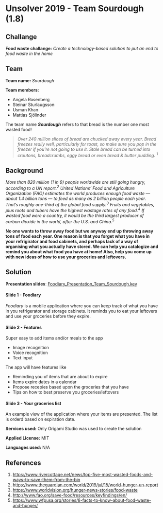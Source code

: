 # Unsolver 2019 - Team Sourdough (1.8)

## Challange

**Food waste challange:** *Create a technology-based solution to put an end to food waste in the home*

## Team 
**Team name:** *Sourdough*

**Team members:**
* Angela Rosenberg
* Steinar Sturlaugsson	
* Usman Khan
* Mattias Sjölinder

The team name **_Sourdough_** refers to that bread is the number one most wasted food!

>*Over 240 million slices of bread are chucked away every year. Bread freezes really well, particularly for toast, so make sure you pop in the freezer if you're not going to use it. Stale bread can be turned into croutons, breadcrumbs, eggy bread or even bread & butter pudding.* <sup>1</sup>


## Background 
*More than 820 million (1 in 9) people worldwide are still going hungry, according to a UN report.<sup>2</sup>
United Nations’ Food and Agriculture Organization (FAO) estimates the world produces enough food waste — about 1.4 billion tons — to feed as many as 2 billion people each year. That’s roughly one-third of the global food supply.<sup>3</sup>
Fruits and vegetables, plus roots and tubers have the highest wastage rates of any food.<sup>4</sup>
If wasted food were a country, it would be the third largest producer of carbon dioxide in the world, after the U.S. and China.<sup>5</sup>*

**No one wants to throw away food but we anyway end up throwing away tons of food each year. One reason is that you forget what you have in your refrigirator and food cabinets, and perhaps lack of a way of organising what you actually have stored. We can help you catalogize and remind you about what food you have at home! Also, help you come up with new ideas of how to use your groceries and leftovers.**
## Solution

**Presentation slides**: [Foodiary_Presentation_Team_Sourdough.key](Foodiary_Presentation_Team_Sourdough.key)

#### Slide 1 - Foodiary
*Foodiary* is a mobile application where you can keep track of what you have in you refrigerator and storage cabinets. It reminds you to eat your leftovers and use your groceries before they expire. 


#### Slide 2 - Features
Super easy to add items and/or meals to the app
* Image recognition
* Voice recognition
* Text input 

The app will have features like
* Reminding you of items that are about to expire
* Items expire dates in a calendar
* Propose recepies based upon the groceries that you have
* Tips on how to best preserve you groceries/leftovers

#### Slide 3 - Your groceries list
An example view of the application where your items are presented. The list is orderd based on expiration date. 


**Services used:** Only Origami Studio was used to create the solution

**Applied License:** MIT

**Languages used:** N/A


## References
1. https://www.rivercottage.net/news/top-five-most-wasted-foods-and-ways-to-save-them-from-the-bin
1. https://www.theguardian.com/world/2019/jul/15/world-hunger-un-report
1. https://www.worldvision.org/hunger-news-stories/food-waste
1. http://www.fao.org/save-food/resources/keyfindings/en/
1. https://www.wfpusa.org/stories/8-facts-to-know-about-food-waste-and-hunger/